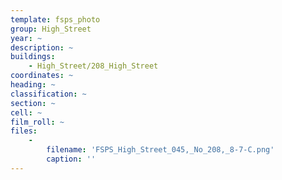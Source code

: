 ```yaml
---
template: fsps_photo
group: High_Street
year: ~
description: ~
buildings:
    - High_Street/208_High_Street
coordinates: ~
heading: ~
classification: ~
section: ~
cell: ~
film_roll: ~
files:
    -
        filename: 'FSPS_High_Street_045,_No_208,_8-7-C.png'
        caption: ''
---
```

